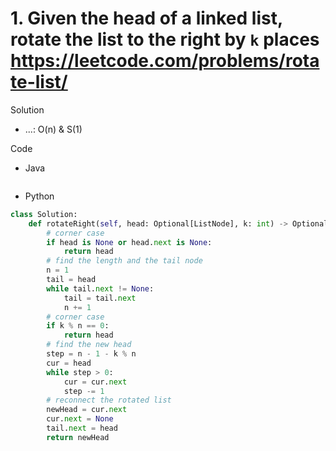 # 1. Given the head of a linked list, rotate the list to the right by `k` places https://leetcode.com/problems/rotate-list/

Solution

- ...: O(n) & S(1)

Code

- Java

```java

```

- Python

```python
class Solution:
    def rotateRight(self, head: Optional[ListNode], k: int) -> Optional[ListNode]:
        # corner case
        if head is None or head.next is None:
            return head
        # find the length and the tail node
        n = 1
        tail = head
        while tail.next != None:
            tail = tail.next
            n += 1
        # corner case
        if k % n == 0:
            return head
        # find the new head
        step = n - 1 - k % n
        cur = head
        while step > 0:
            cur = cur.next
            step -= 1
        # reconnect the rotated list
        newHead = cur.next
        cur.next = None
        tail.next = head
        return newHead
```